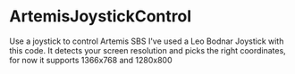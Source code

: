 ArtemisJoystickControl
======================

Use a joystick to control Artemis SBS
I've used a Leo Bodnar Joystick with this code. 
It detects your screen resolution and picks the right coordinates, for now it supports 1366x768 and 1280x800

